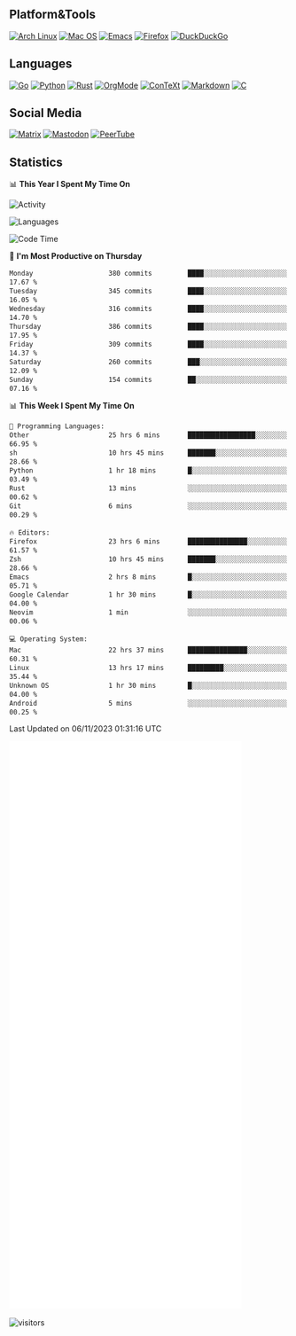 ## Platform&Tools

[![Arch Linux](https://img.shields.io/badge/ArchLinux-1793D1?logo=arch-linux&logoColor=fff&style=flat-square)](https://archlinux.org/)
[![Mac OS](https://img.shields.io/badge/MacOS-000000?style=flat-square&logo=macos&logoColor=F0F0F0)](https://www.apple.com/macos/)
[![Emacs](https://img.shields.io/badge/Emacs-%237F5AB6.svg?&style=flat-square&logo=gnu-emacs&logoColor=white)](https://www.gnu.org/software/emacs/)
[![Firefox](https://img.shields.io/badge/Firefox-FF7139?style=flat-square&logo=Firefox-Browser&logoColor=white)](https://firefox.com/)
[![DuckDuckGo](https://img.shields.io/badge/DuckDuckGo-DE5833?style=flat-square&logo=DuckDuckGo&logoColor=white)](https://duckduckgo.com/)

## Languages

[![Go](https://img.shields.io/badge/Golang-%2300ADD8.svg?style=flat-square&logo=go&logoColor=white)](https://golang.org/)
[![Python](https://img.shields.io/badge/Python-3670A0?style=flat-square&logo=python&logoColor=ffdd54)](https://www.python.org/)
[![Rust](https://img.shields.io/badge/Rust-%23000000.svg?style=flat-square&logo=rust&logoColor=white)](https://www.rust-lang.org/)
[![OrgMode](https://img.shields.io/badge/OrgMode-%23000000.svg?style=flat-square&logo=org&logoColor=white)](https://orgmode.org/)
[![ConTeXt](https://img.shields.io/badge/ConTeXt-%23008080.svg?style=flat-square&logo=latex&logoColor=white)](https://contextgarden.net/)
[![Markdown](https://img.shields.io/badge/MarkDown-%23000000.svg?style=flat-square&logo=markdown&logoColor=white)](https://daringfireball.net/projects/markdown/)
[![C](https://img.shields.io/badge/C-%2300599C.svg?style=flat-square&logo=c&logoColor=white)](https://www.iso.org/standard/74528.html)

## Social Media
<!--[![Telegram](https://img.shields.io/badge/SteamedFish-2CA5E0?style=social&logo=telegram&logoColor=white)](https://t.me/SteamedFish)-->

[![Matrix](https://img.shields.io/badge/SteamedFish-2CA5E0?style=social&logo=matrix&logoColor=black)](https://matrix.to/#/@i:steamedfish.org)
[![Mastodon](https://img.shields.io/mastodon/follow/109596467238113271?domain=https%3A%2F%2Fmastodon.steamedfish.org%2F&style=social)](https://steamedfish.org/@SteamedFish)
[![PeerTube](https://img.shields.io/badge/PeerTube-23000000.svg?logo=peertube&style=social)](https://peertube.steamedfish.org/)

## Statistics


📊 **This Year I Spent My Time On** 

![Activity](https://wakatime.com/share/@SteamedFish/7529f30a-f1b7-40a4-8d09-e6d855cb7a13.png)

![Languages](https://wakatime.com/share/@SteamedFish/1c5e5366-0e9e-40d8-ac85-d630f61b69c6.svg)

<!--START_SECTION:waka-->
![Code Time](http://img.shields.io/badge/Code%20Time-3%2C054%20hrs%2017%20mins-blue)

📅 **I'm Most Productive on Thursday** 

```text
Monday                   380 commits         ████░░░░░░░░░░░░░░░░░░░░░   17.67 % 
Tuesday                  345 commits         ████░░░░░░░░░░░░░░░░░░░░░   16.05 % 
Wednesday                316 commits         ████░░░░░░░░░░░░░░░░░░░░░   14.70 % 
Thursday                 386 commits         ████░░░░░░░░░░░░░░░░░░░░░   17.95 % 
Friday                   309 commits         ████░░░░░░░░░░░░░░░░░░░░░   14.37 % 
Saturday                 260 commits         ███░░░░░░░░░░░░░░░░░░░░░░   12.09 % 
Sunday                   154 commits         ██░░░░░░░░░░░░░░░░░░░░░░░   07.16 % 
```


📊 **This Week I Spent My Time On** 

```text
💬 Programming Languages: 
Other                    25 hrs 6 mins       █████████████████░░░░░░░░   66.95 % 
sh                       10 hrs 45 mins      ███████░░░░░░░░░░░░░░░░░░   28.66 % 
Python                   1 hr 18 mins        █░░░░░░░░░░░░░░░░░░░░░░░░   03.49 % 
Rust                     13 mins             ░░░░░░░░░░░░░░░░░░░░░░░░░   00.62 % 
Git                      6 mins              ░░░░░░░░░░░░░░░░░░░░░░░░░   00.29 % 

🔥 Editors: 
Firefox                  23 hrs 6 mins       ███████████████░░░░░░░░░░   61.57 % 
Zsh                      10 hrs 45 mins      ███████░░░░░░░░░░░░░░░░░░   28.66 % 
Emacs                    2 hrs 8 mins        █░░░░░░░░░░░░░░░░░░░░░░░░   05.71 % 
Google Calendar          1 hr 30 mins        █░░░░░░░░░░░░░░░░░░░░░░░░   04.00 % 
Neovim                   1 min               ░░░░░░░░░░░░░░░░░░░░░░░░░   00.06 % 

💻 Operating System: 
Mac                      22 hrs 37 mins      ███████████████░░░░░░░░░░   60.31 % 
Linux                    13 hrs 17 mins      █████████░░░░░░░░░░░░░░░░   35.44 % 
Unknown OS               1 hr 30 mins        █░░░░░░░░░░░░░░░░░░░░░░░░   04.00 % 
Android                  5 mins              ░░░░░░░░░░░░░░░░░░░░░░░░░   00.25 % 
```


 Last Updated on 06/11/2023 01:31:16 UTC
<!--END_SECTION:waka-->


![Metrics](https://github.com/SteamedFish/SteamedFish/blob/master/github-metrics.svg)


![visitors](https://visitor-badge.laobi.icu/badge?page_id=SteamedFish.SteamedFish)
